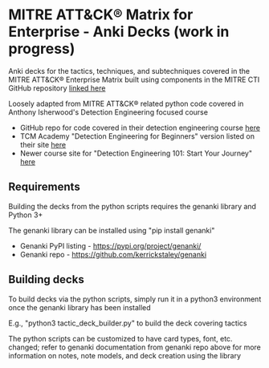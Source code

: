# MITRE ATT&CK® Matrix for Enterprise - Anki Decks (work in progress)

Anki decks for the tactics, techniques, and subtechniques covered in the MITRE ATT&CK® Enterprise Matrix built using components in the MITRE CTI GitHub repository [linked here](https://github.com/mitre/cti)

Loosely adapted from MITRE ATT&CK® related python code covered in Anthony Isherwood's Detection Engineering focused course 
* GitHub repo for code covered in their detection engineering course [here](https://github.com/isherwood-sec/detection-engineering)
* TCM Academy "Detection Engineering for Beginners" version listed on their site [here](https://aisherwood.me/courses/)
* Newer course site for "Detection Engineering 101: Start Your Journey" [here](https://www.isherwoodsec.com/)

## Requirements

Building the decks from the python scripts requires the genanki library and Python 3+

The genanki library can be installed using "pip install genanki"

* Genanki PyPI listing - <https://pypi.org/project/genanki/>
* Genanki repo - <https://github.com/kerrickstaley/genanki>

## Building decks

To build decks via the python scripts, simply run it in a python3 environment once the genanki library has been installed

E.g., "python3 tactic\_deck\_builder.py" to build the deck covering tactics

The python scripts can be customized to have card types, font, etc. changed; refer to genanki documentation from genanki repo above for more information on notes, note models, and deck creation using the library
